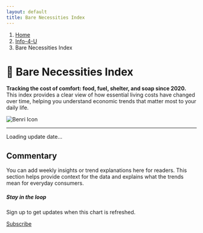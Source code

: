 ```yaml
---
layout: default
title: Bare Necessities Index
---
```

<main>
  <div class="container py-5">
        <!-- Breadcrumb Navigation -->
    <nav aria-label="breadcrumb">
      <ol class="breadcrumb">
        <li class="breadcrumb-item"><a href="/">Home</a></li>
        <li class="breadcrumb-item"><a href="/info">Info-4-U</a></li>
        <li class="breadcrumb-item active" aria-current="page">Bare Necessities Index</li>
      </ol>
    </nav>
    <!-- Intro Row with Icon -->
    <div class="row align-items-center mb-4">
      <div class="col-md-8">
        <h1>🧺 Bare Necessities Index</h1>
        <p class="fs-5">
          <b>Tracking the cost of comfort: food, fuel, shelter, and soap since 2020.</b><br>
          This index provides a clear view of how essential living costs have changed over time, helping you understand economic trends that matter most to your daily life.
        </p>
      </div>
      <div class="col-md-4 text-center">
        <!-- Large Bootstrap Icon -->
       <img src="/benri/benri_icon.png" alt="Benri Icon" class="img-fluid" style="max-width: 150px; height: auto;">
      </div>
    </div>
    <hr class="col-3 col-md-2 mb-5">    
    <!-- Chart Section -->
    <div class="row g-5">
      <div class="col-12">
        <div class="card shadow-sm mb-3">
          <div class="card-body">
            <canvas id="bareChart" height="140"></canvas>
          </div>
        </div>
        <p id="last-updated" class="text-center small text-muted">Loading update date…</p>
      </div>
    </div>    
    <!-- Commentary Section -->
    <div class="row g-5 mt-2">
      <div class="col-md-6">
        <h2>Commentary</h2>
        <p>You can add weekly insights or trend explanations here for readers. This section helps provide context for the data and explains what the trends mean for everyday consumers.</p>
      </div>
      <div class="col-md-6">
        <div class="card bg-light border-0">
          <div class="card-body text-center">
            <h5 class="card-title">Stay in the loop</h5>
            <p class="card-text">Sign up to get updates when this chart is refreshed.</p>
            <a href="#" class="btn btn-primary">Subscribe</a>
          </div>
        </div>
      </div>
    </div>
  </div>
</main>
<!-- Chart.js & data loader -->
<script src="https://cdn.jsdelivr.net/npm/chart.js"></script>
<script>
  const SHEET_URL = 'https://docs.google.com/spreadsheets/d/e/2PACX-1vT5nPX2me4c9zl6MoS8lCPC1cirRMbTfU-hnAWhSX---JNatc5eEkPQPO0IYJouhmDueskUa_sX5ssa/pub?gid=1263993722&single=true&output=csv';
  fetch(SHEET_URL)
    .then(response => response.text())
    .then(csv => {
      const rows = csv.trim().split('\n').slice(1);
      const labels = [];
      const values = [];
      rows.forEach(row => {
        const [date, value] = row.split(',');
        labels.push(date);
        values.push(parseFloat(value));
      });
      document.getElementById("last-updated").textContent = `Last updated: ${labels[labels.length - 1]}`;
      const ctx = document.getElementById('bareChart').getContext('2d');
      new Chart(ctx, {
        type: 'line',
        data: {
          labels: labels,
          datasets: [{
            label: 'Bare Necessities Index',
            data: values,
            borderColor: '#0d6efd',
            backgroundColor: 'rgba(13, 110, 253, 0.1)',
            borderWidth: 2,
            pointRadius: 2,
            fill: true,
            tension: 0.3
          }]
        },
        options: {
          responsive: true,
          scales: {
            y: {
              beginAtZero: false,
              suggestedMin: Math.min(...values) - 2,
              title: {
                display: true,
                text: 'Index (Jan 2020 = 100)'
              }
            },
            x: {
              title: {
                display: true,
                text: 'Date'
              }
            }
          },
          plugins: {
            legend: { display: false },
            tooltip: {
              callbacks: {
                label: context => `${context.parsed.y.toFixed(1)}`
              }
            }
          }
        }
      });
    })
    .catch(err => {
      document.getElementById("last-updated").textContent = "Error loading data.";
      console.error('Error fetching sheet:', err);
    });
</script>
